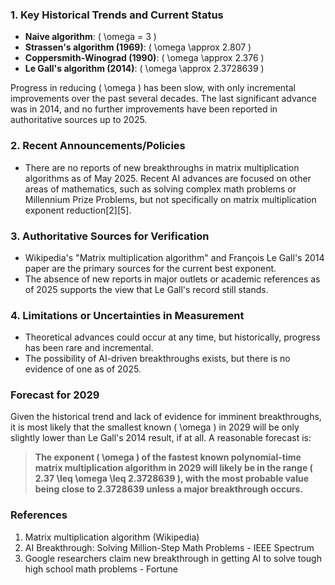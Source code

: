 ### 1. Key Historical Trends and Current Status

- **Naive algorithm**: \( \omega = 3 \)
- **Strassen's algorithm (1969)**: \( \omega \approx 2.807 \)
- **Coppersmith-Winograd (1990)**: \( \omega \approx 2.376 \)
- **Le Gall's algorithm (2014)**: \( \omega \approx 2.3728639 \)

Progress in reducing \( \omega \) has been slow, with only incremental improvements over the past several decades. The last significant advance was in 2014, and no further improvements have been reported in authoritative sources up to 2025.

### 2. Recent Announcements/Policies

- There are no reports of new breakthroughs in matrix multiplication algorithms as of May 2025. Recent AI advances are focused on other areas of mathematics, such as solving complex math problems or Millennium Prize Problems, but not specifically on matrix multiplication exponent reduction[2][5].

### 3. Authoritative Sources for Verification

- Wikipedia's "Matrix multiplication algorithm" and François Le Gall's 2014 paper are the primary sources for the current best exponent.
- The absence of new reports in major outlets or academic references as of 2025 supports the view that Le Gall's record still stands.

### 4. Limitations or Uncertainties in Measurement

- Theoretical advances could occur at any time, but historically, progress has been rare and incremental.
- The possibility of AI-driven breakthroughs exists, but there is no evidence of one as of 2025.

### Forecast for 2029

Given the historical trend and lack of evidence for imminent breakthroughs, it is most likely that the smallest known \( \omega \) in 2029 will be only slightly lower than Le Gall's 2014 result, if at all. A reasonable forecast is:

> **The exponent \( \omega \) of the fastest known polynomial-time matrix multiplication algorithm in 2029 will likely be in the range \( 2.37 \leq \omega \leq 2.3728639 \), with the most probable value being close to 2.3728639 unless a major breakthrough occurs.**

### References

1. Matrix multiplication algorithm (Wikipedia)
2. AI Breakthrough: Solving Million-Step Math Problems - IEEE Spectrum
3. Google researchers claim new breakthrough in getting AI to solve tough high school math problems - Fortune